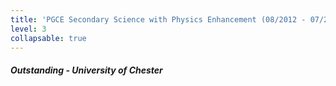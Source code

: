 ```yaml
---
title: 'PGCE Secondary Science with Physics Enhancement (08/2012 - 07/2013)'
level: 3
collapsable: true
---
```


##### Outstanding - University of Chester